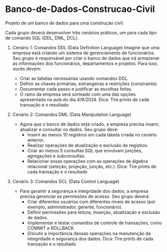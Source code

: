 # Banco-de-Dados-Construcao-Civil
Projeto de um banco de dados para uma construção civil.

Cada grupo deverá desenvolver três cenários práticos, um para cada tipo de comando SQL (DDL, DML, DCL).

1. Cenário 1: Comandos DDL (Data Definition Language)
Imagine que uma empresa está criando um sistema de gerenciamento de funcionários. Seu grupo é responsável por criar o banco de dados que irá armazenar as informações dos funcionários, departamentos e projetos. Para isso, vocês devem:
     - Criar as tabelas necessárias usando comandos DDL.
     - Definir as chaves primárias, estrangeiras e restrições (constraints).
     - Documentar cada passo e justificar as escolhas feitas.
     - O ramo da empresa será sorteado com uma das opções apresentada na aula do dia 4/9/2024.
Dica: Tire prints de cada transação e o resultado

2. Cenário 2: Comandos DML (Data Manipulation Language)
   - Agora que o banco de dados está criado, a empresa precisa inserir, atualizar e consultar os dados. Seu grupo deve:
     - Inserir ao menos 10 registros em cada tabela criada no cenário anterior.
     - Realizar operações de atualização e exclusão de registros.
     - Criar ao menos 5 consultas SQL que envolvam junções, agregações e subconsultas.
     - Relacionar essas operações com as operações de álgebra relacional (seleção, projeção, junção, etc.).
Dica: Tire prints de cada transação e o resultado

3. Cenário 3: Comandos DCL (Data Control Language)
   - Para garantir a segurança e integridade dos dados, a empresa precisa gerenciar as permissões de acesso. Seu grupo deverá:
     - Criar diferentes usuários com diferentes níveis de acesso (por exemplo, administrador, gerente, funcionário).
     - Definir permissões para leitura, inserção, atualização e exclusão de dados.
     - Implementar e testar comandos de controle de transações, como COMMIT e ROLLBACK.
     - Discutir a importância dessas operações na manutenção da integridade e segurança dos dados.
Dica: Tire prints de cada transação e o resultado
